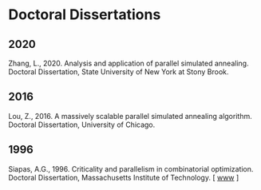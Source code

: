 # Doctoral Dissertations

## 2020

Zhang, L., 2020. Analysis and application of parallel simulated annealing. Doctoral Dissertation, State University of New York at Stony Brook.

## 2016

Lou, Z., 2016. A massively scalable parallel simulated annealing algorithm. Doctoral Dissertation, University of Chicago.

## 1996

Siapas, A.G., 1996. Criticality and parallelism in combinatorial optimization. Doctoral Dissertation, Massachusetts Institute of Technology. [ [www](https://dspace.mit.edu/bitstream/handle/1721.1/11009/35957097-MIT.pdf?sequence=2) ]
